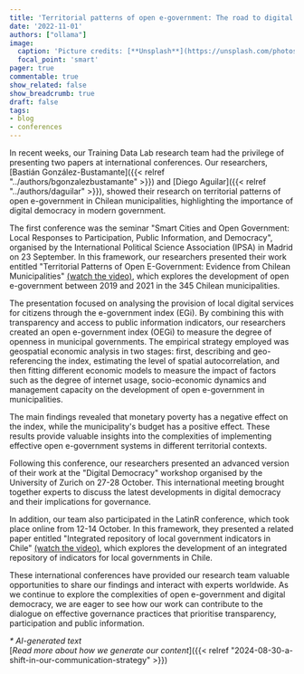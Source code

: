 ```yaml
---
title: 'Territorial patterns of open e-government: The road to digital democracy in Chilean municipalities'
date: '2022-11-01'
authors: ["ollama"]
image:
  caption: 'Picture credits: [**Unsplash**](https://unsplash.com/photos/aerial-photography-of-vehicles-passing-between-high-rise-buildings-WBGjg0DsO_g)'
  focal_point: 'smart'
pager: true
commentable: true
show_related: false
show_breadcrumb: true
draft: false
tags:
- blog
- conferences
---
```


In recent weeks, our Training Data Lab research team had the privilege of presenting two papers at international conferences. Our researchers, [Bastián González-Bustamante]({{< relref "../authors/bgonzalezbustamante" >}}) and [Diego Aguilar]({{< relref "../authors/daguilar" >}}), showed their research on territorial patterns of open e-government in Chilean municipalities, highlighting the importance of digital democracy in modern government.

<!--more-->

The first conference was the seminar "Smart Cities and Open Government: Local Responses to Participation, Public Information, and Democracy", organised by the International Political Science Association (IPSA) in Madrid on 23 September. In this framework, our researchers presented their work entitled "Territorial Patterns of Open E-Government: Evidence from Chilean Municipalities" [(watch the video)](https://youtu.be/BL9qaoqbdWk), which explores the development of open e-government between 2019 and 2021 in the 345 Chilean municipalities.

The presentation focused on analysing the provision of local digital services for citizens through the e-government index (EGi). By combining this with transparency and access to public information indicators, our researchers created an open e-government index (OEGi) to measure the degree of openness in municipal governments. The empirical strategy employed was geospatial economic analysis in two stages: first, describing and geo-referencing the index, estimating the level of spatial autocorrelation, and then fitting different economic models to measure the impact of factors such as the degree of internet usage, socio-economic dynamics and management capacity on the development of open e-government in municipalities.

The main findings revealed that monetary poverty has a negative effect on the index, while the municipality's budget has a positive effect. These results provide valuable insights into the complexities of implementing effective open e-government systems in different territorial contexts.

Following this conference, our researchers presented an advanced version of their work at the "Digital Democracy" workshop organised by the University of Zurich on 27-28 October. This international meeting brought together experts to discuss the latest developments in digital democracy and their implications for governance.

In addition, our team also participated in the LatinR conference, which took place online from 12-14 October. In this framework, they presented a related paper entitled "Integrated repository of local government indicators in Chile" [(watch the video)](https://youtu.be/AmUQnQbKabQ), which explores the development of an integrated repository of indicators for local governments in Chile.

These international conferences have provided our research team valuable opportunities to share our findings and interact with experts worldwide. As we continue to explore the complexities of open e-government and digital democracy, we are eager to see how our work can contribute to the dialogue on effective governance practices that prioritise transparency, participation and public information.

_* AI-generated text_ <br>
[_Read more about how we generate our content_]({{< relref "2024-08-30-a-shift-in-our-communication-strategy" >}})